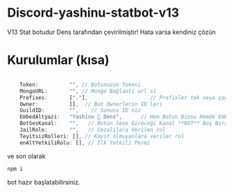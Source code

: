 # Discord-yashinu-statbot-v13

V13 Stat botudur Dens tarafından çevirilmiştir! Hata varsa kendiniz çözün

# Kurulumlar (kısa)

```js

    Token:          "", // Botunuzun Tokeni
    MongoURL:       "", // Mongo Bağlantı url si
    Prefixes:       ["."],                    // Prefixler tek veya çoğlatabilirsiniz
    Owner:          [],  // Bot Ownerlerin ID leri
    GuildID:        "",    // Sunucu ID niz
    EmbedAltyazi:   "Yashinu 💛 Dens",      // Hem Botun Biosu Hemde Embedlerin Footeri
    BotSesKanal:    "",   // Botun Sese Gireceği Kanal **NOT** Boş Bırakırsanız Sese Girmez!
    JailRole:       "",   // Cezalılara Verilen rol
    TeyitsizRolleri: [], // Kayıt olmuyanlara veriler rol
    enAltYetkiliRolu: [], // İlk Yetkili Permi

```
ve son olarak
```js
npm i
```
bot hazır başlatabilirsiniz.
